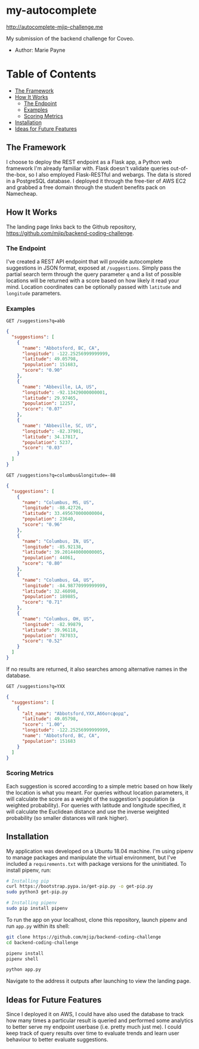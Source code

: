 # my-autocomplete 

http://autocomplete-mjip-challenge.me 

My submission of the backend challenge for Coveo.
- Author: Marie Payne

Table of Contents
=================
* [The Framework](#the-framework)
* [How It Works](#how-it-works)
	* [The Endpoint](#the-endpoint)
	* [Examples](#examples)
	* [Scoring Metrics](#scoring-metrics)
* [Installation](#installation)
* [Ideas for Future Features](#ideas-for-future-features)


## The Framework
I choose to deploy the REST endpoint as a Flask app, a Python web framework I'm already familiar with. Flask doesn't validate queries out-of-the-box, so I also employed Flask-RESTful and webargs. The data is stored in a PostgreSQL database.
I deployed it through the free-tier of AWS EC2 and grabbed a free domain through the student benefits pack on Namecheap.

## How It Works
The landing page links back to the Github repository, https://github.com/mjip/backend-coding-challenge. 

### The Endpoint
I've created a REST API endpoint that will provide autocomplete suggestions in JSON format, exposed at `/suggestions`. 
Simply pass the partial search term through the query parameter `q` and a list of possible locations will be returned with a score based on how likely it read your mind. Location coordinates can be optionally passed with `latitude` and `longitude` parameters. 

### Examples
`GET /suggestions?q=abb`

```JSON
{
  "suggestions": [
    {
      "name": "Abbotsford, BC, CA", 
      "longitude": -122.25256999999999, 
      "latitude": 49.05798, 
      "population": 151683, 
      "score": "0.90"
    }, 
    {
      "name": "Abbeville, LA, US", 
      "longitude": -92.13429000000001, 
      "latitude": 29.97465, 
      "population": 12257, 
      "score": "0.07"
    }, 
    {
      "name": "Abbeville, SC, US", 
      "longitude": -82.37901, 
      "latitude": 34.17817, 
      "population": 5237, 
      "score": "0.03"
    }
  ]
}
```

`GET /suggestions?q=columbus&longitude=-88`

```JSON
{
  "suggestions": [
    {
      "name": "Columbus, MS, US", 
      "longitude": -88.42726, 
      "latitude": 33.495670000000004, 
      "population": 23640, 
      "score": "0.96"
    }, 
    {
      "name": "Columbus, IN, US", 
      "longitude": -85.92138, 
      "latitude": 39.201440000000005, 
      "population": 44061, 
      "score": "0.80"
    }, 
    {
      "name": "Columbus, GA, US", 
      "longitude": -84.98770999999999, 
      "latitude": 32.46098, 
      "population": 189885, 
      "score": "0.71"
    }, 
    {
      "name": "Columbus, OH, US", 
      "longitude": -82.99879, 
      "latitude": 39.96118, 
      "population": 787033, 
      "score": "0.52"
    }
  ]
}
```

If no results are returned, it also searches among alternative names in the database.

`GET /suggestions?q=YXX`

```JSON
{
  "suggestions": [
    {
      "alt_name": "Abbotsford,YXX,Абботсфорд", 
      "latitude": 49.05798, 
      "score": "1.00", 
      "longitude": -122.25256999999999, 
      "name": "Abbotsford, BC, CA", 
      "population": 151683
    }
  ]
}
```

### Scoring Metrics
Each suggestion is scored according to a simple metric based on how likely the location is what you meant. For queries without location parameters, it will calculate the score as a weight of the suggestion's population (a weighted probability). For queries with latitude and longitude specified, it will calculate the Euclidean distance and use the inverse weighted probability (so smaller distances will rank higher). 

## Installation
My application was developed on a Ubuntu 18.04 machine. I'm using pipenv to manage packages and manipulate the virtual environment, but I've included a `requirements.txt` with package versions for the uninitiated.
To install pipenv, run:
```bash
# Installing pip
curl https://bootstrap.pypa.io/get-pip.py -o get-pip.py
sudo python3 get-pip.py

# Installing pipenv
sudo pip install pipenv
```

To run the app on your localhost, clone this repository, launch pipenv and run `app.py` within its shell:
```bash
git clone https://github.com/mjip/backend-coding-challenge
cd backend-coding-challenge

pipenv install
pipenv shell

python app.py
```
Navigate to the address it outputs after launching to view the landing page.

## Ideas for Future Features
Since I deployed it on AWS, I could have also used the database to track how many times a particular result is queried and performed some analytics to better serve my endpoint userbase (i.e. pretty much just me). I could keep track of query results over time to evaluate trends and learn user behaviour to better evaluate suggestions. 
